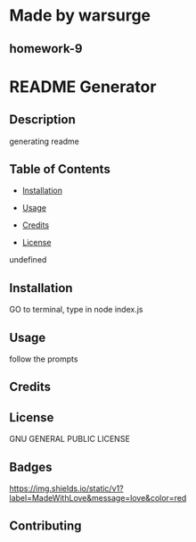 
# Made by warsurge 

## homework-9

# README Generator

## Description 
generating readme
        
## Table of Contents 
* [Installation](#installation) 

* [Usage](#usage) 

* [Credits](#credit) 

* [License](#license) 

undefined 

        
## Installation
GO to terminal, type in node index.js
        
## Usage 
follow the prompts
        
## Credits

        
## License
 GNU GENERAL PUBLIC LICENSE
        
## Badges
        
https://img.shields.io/static/v1?label=MadeWithLove&message=love&color=red
        
        
## Contributing
       
